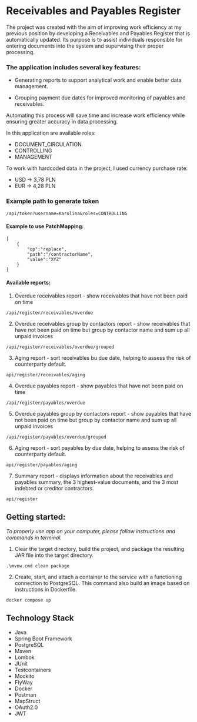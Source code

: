# Receivables and Payables Register

The project was created with the aim of improving work efficiency at my previous position by developing a Receivables
and Payables Register that is automatically updated. Its purpose is to assist individuals responsible for entering
documents into the system and supervising their proper processing.

### The application includes several key features:

* Generating reports to support analytical work and enable better data management.

* Grouping payment due dates for improved monitoring of payables and receivables.

Automating this process will save time and increase work efficiency while ensuring greater accuracy in data processing.

In this application are available roles:
* DOCUMENT_CIRCULATION
* CONTROLLING
* MANAGEMENT

To work with hardcoded data in the project, I used currency purchase rate: 
* USD -> 3,78 PLN
* EUR -> 4,28 PLN

### Example path to generate token ###

`/api/token?username=Karolina&roles=CONTROLLING`

#### Example to use PatchMapping:

```courseignore
[
    {
        "op":"replace", 
        "path":"/contractorName",
        "value":"XYZ"
    }
]
```

#### Available reports:

1. Overdue receivables report - show receivables that have not been paid on time

`/api/register/receivables/overdue`

2. Overdue receivables group by contactors report - show receivables that have not been paid on time but group by
   contactor name and sum up all unpaid invoices

`/api/register/receivables/overdue/grouped`

3. Aging report - sort receivables bu due date, helping to assess the risk of counterparty default.

`api/register/receivables/aging`


4. Overdue payables report - show payables that have not been paid on time

`/api/register/payables/overdue`

5. Overdue payables group by contactors report - show payables that have not been paid on time but group by
   contactor name and sum up all unpaid invoices

`/api/register/payables/overdue/grouped`

6. Aging report - sort payables by due date, helping to assess the risk of counterparty default.

`api/register/payables/aging`

7. Summary report -  displays information about the receivables and payables summary, the 3 highest-value documents, and the 3 most indebted or creditor contractors.

`api/register`


## Getting started: ##

*To properly use app on your computer, please follow instructions and commands in terminal.*
1. Clear the target directory, build the project, and package the resulting JAR file into the target directory.

```courseignore
.\mvnw.cmd clean package
```
2. Create, start, and attach a container to the service with a functioning connection to PostgreSQL. This command also build an image based on instructions in Dockerfile.

```courseignore
docker compose up
```

## Technology Stack ##

+ Java
+ Spring Boot Framework
+ PostgreSQL
+ Maven
+ Lombok
+ JUnit
+ Testcontainers
+ Mockito
+ FlyWay
+ Docker
+ Postman
+ MapStruct
+ OAuth2.0 
+ JWT